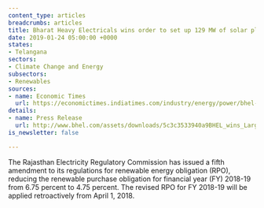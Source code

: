 ```yaml
---
content_type: articles
breadcrumbs: articles
title: Bharat Heavy Electricals wins order to set up 129 MW of solar plants in Telangana
date: 2019-01-24 05:00:00 +0000
states:
- Telangana
sectors:
- Climate Change and Energy
subsectors:
- Renewables
sources:
- name: Economic Times
  url: https://economictimes.indiatimes.com/industry/energy/power/bhel-bags-rs-565-cr-order-for-solar-power-plants-in-telangana/articleshow/67523182.cms
details:
- name: Press Release
  url: http://www.bhel.com/assets/downloads/5c3c3533940a9BHEL_wins_Largest_order_for_Solar_Photovoltaic_(SPV)_Plants.pdf
is_newsletter: false

---
```

The Rajasthan Electricity Regulatory Commission has issued a fifth amendment to its regulations for renewable energy obligation (RPO), reducing the renewable purchase obligation for financial year (FY) 2018-19 from 6.75 percent to 4.75 percent. The revised RPO for FY 2018-19 will be applied retroactively from April 1, 2018.
